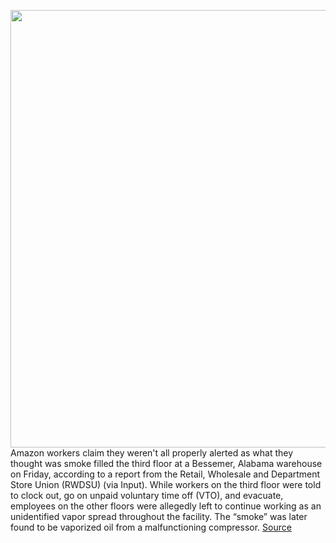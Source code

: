 <img src='https://cdn.vox-cdn.com/thumbor/qnCja3ysZBXOUwBawU00SNrwTIk=/0x0:2040x1360/1200x800/filters:focal(857x517:1183x843)/cdn.vox-cdn.com/uploads/chorus_image/image/70678465/acastro_181114_1777_amazon_hq2_0004.0.jpg' width='700px' /><br/>
Amazon workers claim they weren't all properly alerted as what they thought was smoke filled the third floor at a Bessemer, Alabama warehouse on Friday, according to a report from the Retail, Wholesale and Department Store Union (RWDSU) (via Input). While workers on the third floor were told to clock out, go on unpaid voluntary time off (VTO), and evacuate, employees on the other floors were allegedly left to continue working as an unidentified vapor spread throughout the facility. The “smoke” was later found to be vaporized oil from a malfunctioning compressor.
<a href='https://www.theverge.com/2022/3/27/22998856/amazon-workers-werent-all-alerted-smoke-spread-through-warehouse-bessemer-alabama'> Source <a/>
